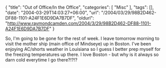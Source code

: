 {
	"title": "Out of Office/In the Office",
	"categories": [
		"Misc"
	],
	"tags": [],
	"date": "2004-03-29T14:03:27+06:00",
	"url": "/2004/03/29/98B2D462-DF88-1101-A24F1E6D9DA7B7DF",
	"oldurl": "http://www.raymondcamden.com/2004/3/29/98B2D462-DF88-1101-A24F1E6D9DA7B7DF"
}

So, I'm going to be gone for the rest of week. I leave tomorrow morning to visit the mother ship (main office of Mindseye) up in Boston. I've been enjoying AC/shorts weather in Louisiana so I guess I  better prep myself for the freezing temperatures up there. I love Boston - but why is it always so darn cold everytime I go there?!?!?